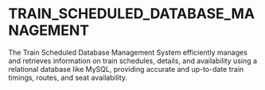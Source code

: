 # TRAIN_SCHEDULED_DATABASE_MANAGEMENT
 The Train Scheduled Database Management System efficiently manages and retrieves information on train schedules, details, and availability using a relational database like MySQL, providing accurate and up-to-date train timings, routes, and seat availability.
